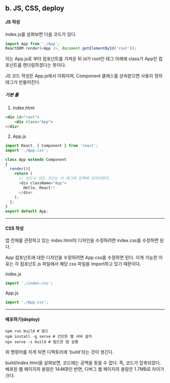 ## b. JS, CSS, deploy

#### JS 작성
index.js를 살펴보면 다음 코드가 있다.
```javascript
import App from './App';
ReactDOM.render(<App />, document.getElementById('root'));
```
이는 App.js로 부터 컴포넌트를 가져온 뒤 id가 root인 태그 아래에 
class가 App인 컴포넌트를 랜더링하겠다는 뜻이다.

JS 코드 작성은 App.js에서 이뤄지며, Component 클래스를 상속받으면 사용자 정의 태그가 만들어진다.

##### 기본 틀
1. index.html
```html
<div id="root">
    <div class="App">
</div>
```

2. App.js
```javascript
import React, { Component } from 'react';
import './App.css';

class App extends Component
{
  render(){
    return (
      // 반드시 모든 코드는 이 태그의 안쪽에 있어야한다.
      <div className="App">
        Hello, React!!
      </div>
    );
  };
}
export default App;
```

<hr />

#### CSS 작성
앱 전체를 관장하고 있는 index.html의 디자인을 수정하려면 index.css를 수정하면 된다.

App 컴포넌트에 대한 디자인을 수정하려면 App.css를 수정하면 된다. 이게 가능한 이유는 각 컴포넌트 js 파일에서 해당 css 파일을 import하고 있기 때문이다.

index.js<br>
```javascript
import './index.css';
```

App.js<br>
```javascript
import './App.css';
```

<hr />

#### 배포하기(deploy)
```shell
npm run build # 빌드
npm install -g serve # 간단한 웹 서버 설치
npx serve -s build # 빌드한 앱 실행
```
위 명령어를 치게 되면 디렉토리에 'build'라는 것이 생긴다.

build/index.html을 살펴보면, 코드에는 공백을 찾을 수 없다. 즉, 코드가 압축되었다. 배포된 웹 페이지의 용량은 144KB인 반면, 디버그 웹 페이지의 용량은 1.7MB로 차이가 크다.
